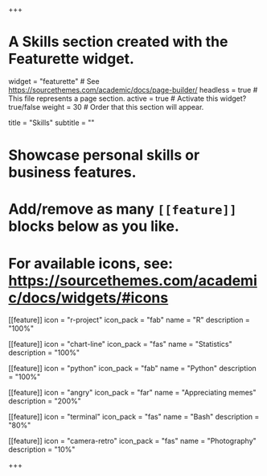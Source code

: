 +++
# A Skills section created with the Featurette widget.
widget = "featurette"  # See https://sourcethemes.com/academic/docs/page-builder/
headless = true  # This file represents a page section.
active = true  # Activate this widget? true/false
weight = 30  # Order that this section will appear.

title = "Skills"
subtitle = ""

# Showcase personal skills or business features.
# 
# Add/remove as many `[[feature]]` blocks below as you like.
# 
# For available icons, see: https://sourcethemes.com/academic/docs/widgets/#icons

[[feature]]
  icon = "r-project"
  icon_pack = "fab"
  name = "R"
  description = "100%"
  
[[feature]]
  icon = "chart-line"
  icon_pack = "fas"
  name = "Statistics"
  description = "100%" 
  
[[feature]]
  icon = "python"
  icon_pack = "fab"
  name = "Python"
  description = "100%"
  
[[feature]]
  icon = "angry"
  icon_pack = "far"
  name = "Appreciating memes"
  description = "200%"
  
[[feature]]
  icon = "terminal"
  icon_pack = "fas"
  name = "Bash"
  description = "80%"  


[[feature]]
  icon = "camera-retro"
  icon_pack = "fas"
  name = "Photography"
  description = "10%"

+++
